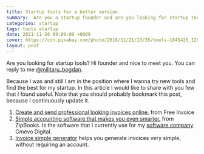 ```yaml
---
title: Startup tools for a better version
summary:  Are you a startup founder and are you looking for startup tools like invoice, planning or just making money with much automation? Check this article, from founder to founders.
categories: startup
tags: tools startup
date: 2021-11-28 09:09:09 +0000
cover: https://cdn.pixabay.com/photo/2016/11/21/13/35/tools-1845426_1280.jpg
layout: post
---
```


Are you looking for startup tools? Hi founder and nice to meet you. You can reply to me <a href="https://twitter.com/militaru_bogdan" target="_blank">@militaru_bogdan</a>.

Because I was and still I am in the position where I wanna try new tools and find the best for my startup. In this article I would like to share with you few that I found useful. Note that you should probably bookmark this post, because I continuously update it.

1. <a href="https://free-invoice.co.za/" target="_blank">Create and send professional looking invoices online.</a> from Free Invoice
2. <a href="https://zipbooks.com/" target="_blank">Simple accounting software that makes you even smarter.</a> from ZipBooks. Is the software that I currently use for my <a href="https://cmevo.com" target="_blank">software company</a> Cmevo Digital.
3. <a href="https://www.invoicesimple.com/invoice-generator" target="_blank">Invoice simple generator</a> helps you generate invoices very simple, without requiring an account.